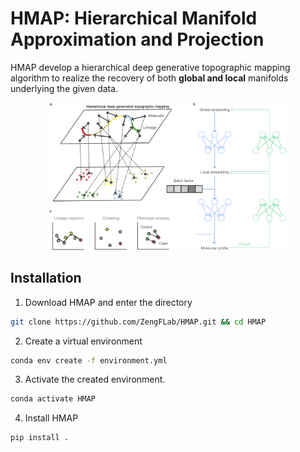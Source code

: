 # HMAP: Hierarchical Manifold Approximation and Projection

HMAP develop a hierarchical deep generative topographic mapping algorithm to realize the recovery of both **global and local** manifolds underlying the given data.

<div align="center">
    <img src="./img/figure1.png" alt="" width="75%">
</div>

## Installation
1. Download HMAP and enter the directory
```bash
git clone https://github.com/ZengFLab/HMAP.git && cd HMAP
```

2. Create a virtual environment
```bash
conda env create -f environment.yml
```

3. Activate the created environment. 
```bash
conda activate HMAP
```

4. Install HMAP
```bash
pip install .
```